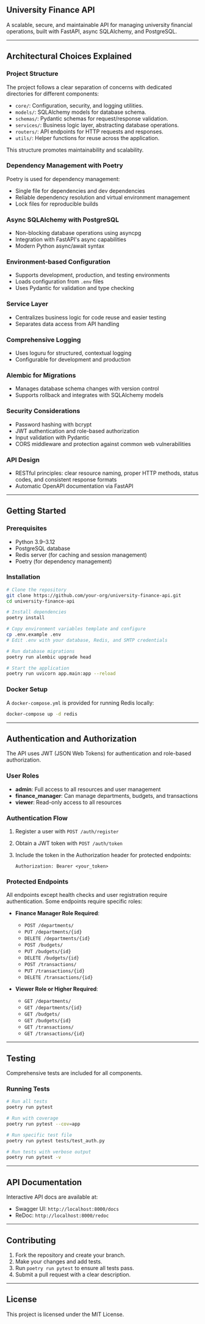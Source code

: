 ## University Finance API

A scalable, secure, and maintainable API for managing university financial operations, built with FastAPI, async SQLAlchemy, and PostgreSQL.

---

## Architectural Choices Explained

### Project Structure
The project follows a clear separation of concerns with dedicated directories for different components:
- `core/`: Configuration, security, and logging utilities.
- `models/`: SQLAlchemy models for database schema.
- `schemas/`: Pydantic schemas for request/response validation.
- `services/`: Business logic layer, abstracting database operations.
- `routers/`: API endpoints for HTTP requests and responses.
- `utils/`: Helper functions for reuse across the application.

This structure promotes maintainability and scalability.

### Dependency Management with Poetry
Poetry is used for dependency management:
- Single file for dependencies and dev dependencies
- Reliable dependency resolution and virtual environment management
- Lock files for reproducible builds

### Async SQLAlchemy with PostgreSQL
- Non-blocking database operations using asyncpg
- Integration with FastAPI's async capabilities
- Modern Python async/await syntax

### Environment-based Configuration
- Supports development, production, and testing environments
- Loads configuration from `.env` files
- Uses Pydantic for validation and type checking

### Service Layer
- Centralizes business logic for code reuse and easier testing
- Separates data access from API handling

### Comprehensive Logging
- Uses loguru for structured, contextual logging
- Configurable for development and production

### Alembic for Migrations
- Manages database schema changes with version control
- Supports rollback and integrates with SQLAlchemy models

### Security Considerations
- Password hashing with bcrypt
- JWT authentication and role-based authorization
- Input validation with Pydantic
- CORS middleware and protection against common web vulnerabilities

### API Design
- RESTful principles: clear resource naming, proper HTTP methods, status codes, and consistent response formats
- Automatic OpenAPI documentation via FastAPI

---

## Getting Started

### Prerequisites
- Python 3.9–3.12
- PostgreSQL database
- Redis server (for caching and session management)
- Poetry (for dependency management)

### Installation

```bash
# Clone the repository
git clone https://github.com/your-org/university-finance-api.git
cd university-finance-api

# Install dependencies
poetry install

# Copy environment variables template and configure
cp .env.example .env
# Edit .env with your database, Redis, and SMTP credentials

# Run database migrations
poetry run alembic upgrade head

# Start the application
poetry run uvicorn app.main:app --reload
```

### Docker Setup

A `docker-compose.yml` is provided for running Redis locally:

```bash
docker-compose up -d redis
```

---

## Authentication and Authorization

The API uses JWT (JSON Web Tokens) for authentication and role-based authorization.

### User Roles

- **admin**: Full access to all resources and user management
- **finance_manager**: Can manage departments, budgets, and transactions
- **viewer**: Read-only access to all resources

### Authentication Flow

1. Register a user with `POST /auth/register`
2. Obtain a JWT token with `POST /auth/token`
3. Include the token in the Authorization header for protected endpoints:

   ```
   Authorization: Bearer <your_token>
   ```

### Protected Endpoints

All endpoints except health checks and user registration require authentication. Some endpoints require specific roles:

- **Finance Manager Role Required**:
  - `POST /departments/`
  - `PUT /departments/{id}`
  - `DELETE /departments/{id}`
  - `POST /budgets/`
  - `PUT /budgets/{id}`
  - `DELETE /budgets/{id}`
  - `POST /transactions/`
  - `PUT /transactions/{id}`
  - `DELETE /transactions/{id}`

- **Viewer Role or Higher Required**:
  - `GET /departments/`
  - `GET /departments/{id}`
  - `GET /budgets/`
  - `GET /budgets/{id}`
  - `GET /transactions/`
  - `GET /transactions/{id}`

---

## Testing

Comprehensive tests are included for all components.

### Running Tests

```bash
# Run all tests
poetry run pytest

# Run with coverage
poetry run pytest --cov=app

# Run specific test file
poetry run pytest tests/test_auth.py

# Run tests with verbose output
poetry run pytest -v
```

---

## API Documentation

Interactive API docs are available at:

- Swagger UI: `http://localhost:8000/docs`
- ReDoc: `http://localhost:8000/redoc`

---

## Contributing

1. Fork the repository and create your branch.
2. Make your changes and add tests.
3. Run `poetry run pytest` to ensure all tests pass.
4. Submit a pull request with a clear description.

---

## License

This project is licensed under the MIT License.